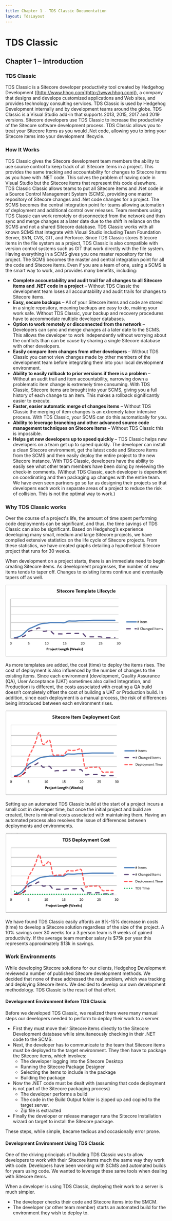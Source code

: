 ```yaml
---
title: Chapter 1 - TDS Classic Documentation
layout: TdsLayout
---
```


# TDS Classic 

## Chapter 1 – Introduction

### TDS Classic

TDS Classic is a Sitecore developer productivity tool created by Hedgehog Development ([http://www.hhog.com](http://www.hhog.com)), a company that designs and develops customized applications and Web sites, and provides technology consulting services.  TDS Classic is used by Hedgehog Development internally and by development teams around the globe.
TDS Classic is a Visual Studio add-in that supports 2013, 2015, 2017 and 2019 versions.  Sitecore developers use TDS Classic to increase the productivity of the Sitecore software development process. TDS Classic allows you to treat your Sitecore Items as you would .Net code, allowing you to bring your Sitecore items into your development lifecycle.

### How It Works

TDS Classic gives the Sitecore development team members the ability to use source control to keep track of all Sitecore items in a project. This provides the same tracking and accountability for changes to Sitecore items as you have with .NET code.  This solves the problem of having code in Visual Studio but the Sitecore items that represent this code elsewhere.  
TDS Classic Classic allows teams to put all Sitecore items and .Net code in a Source Control Management System (SCMS), providing one master repository of Sitecore changes and .Net code changes for a project.  The SCMS becomes the central integration point for teams allowing automation of deployment and additional control over releases.  Team members using TDS Classic can work remotely or disconnected from the network and then sync and merge changes at a later date due to the shift in reliance on the SCMS and not a shared Sitecore database.
TDS Classic works with all known SCMS that integrate with Visual Studio including Team Foundation Server, SVN, CVS, GIT, and Perforce. Since TDS Classic stores Sitecore items in the file system as a project, TDS Classic is also compatible with version control systems such as GIT that work directly with the file system. 
Having everything in a SCMS gives you one master repository for the project. The SCMS becomes the master and central integration point for all the code and Sitecore items. Even if you are a team of one, using a SCMS is the smart way to work, and provides many benefits, including:

* **Complete accountability and audit trail for all changes to all Sitecore items and .NET code in a project** – Without TDS Classic the development team loses all accountability and audit trails for changes to Sitecore items.
* **Easy, secure backups** – All of your Sitecore items and code are stored in a single repository, meaning backups are easy to do, making your work safe. Without TDS Classic, your backup and recovery procedures have to accommodate multiple developer databases.
* **Option to work remotely or disconnected from the network** – Developers can sync and merge changes at a later date to the SCMS.  This allows the developer to work independently without worrying about the conflicts than can be cause by sharing a single Sitecore database with other developers.
* **Easily compare item changes from other developers** – Without TDS Classic you cannot view changes made by other members of the development team before integrating them into your local development environment.
* **Ability to easily rollback to prior versions if there is a problem** – Without an audit trail and item accountability, narrowing down a problematic item change is extremely time consuming.  With TDS Classic, Sitecore items are brought into your SCMS, giving you a full history of each change to an item. This makes a rollback significantly easier to execute. 
* **Faster, easier automatic merge of changes items** – Without TDS Classic the merging of item changes is an extremely labor intensive process. With TDS Classic, your SCMS can do this automatically for you.
* **Ability to leverage branching and other advanced source code management techniques on Sitecore items** – Without TDS Classic this is impossible.
* **Helps get new developers up to speed quickly** – TDS Classic helps new developers on a team get up to speed quickly. The developer can install a clean Sitecore environment, get the latest code and Sitecore items from the SCMS and then easily deploy the entire project to the new Sitecore instance. With TDS Classic, developers have the ability to easily see what other team members have been doing by reviewing the check-in comments. (Without TDS Classic, each developer is dependent on coordinating and then packaging up changes with the entire team. We have even seen partners go so far as designing their projects so that developers each work in separate areas of a project to reduce the risk of collision. This is not the optimal way to work.)

### Why TDS Classic works

Over the course of a project's life, the amount of time spent performing code deployments can be significant, and thus, the time savings of TDS Classic can also be significant. Based on Hedgehog’s experience developing many small, medium and large Sitecore projects, we have compiled extensive statistics on the life cycle of Sitecore projects. From these statistics, we have created graphs detailing a hypothetical Sitecore project that runs for 30 weeks.

When development on a project starts, there is an immediate need to begin creating Sitecore items. As development progresses, the number of new items tends to taper off. Changes to existing items continue and eventually tapers off as well.

<p  style="text-align:center">
<img src='/Images/Tds/chapter1-lifecycle.PNG' />
</p>

As more templates are added, the cost (time) to deploy the items rises. The cost of deployment is also influenced by the number of changes to the existing items. Since each environment (development, Quality Assurance (QA), User Acceptance (UAT) sometimes also called Integration, and Production) is different, the costs associated with creating a QA build doesn’t completely offset the cost of building a UAT or Production build. In addition, since each deployment is a manual process, the risk of differences being introduced between each environment rises.
 
<p  style="text-align:center">
<img src='/Images/Tds/chapter1-developmentcost.PNG' />
</p>

Setting up an automated TDS Classic build at the start of a project incurs a small cost in developer time, but once the initial project and build are created, there is minimal costs associated with maintaining them. Having an automated process also resolves the issue of differences between deployments and environments.

<p  style="text-align:center">
<img src='/Images/Tds/chapter1-tdsdevelopmentcost.PNG' />
</p> 

We have found TDS Classic easily affords an 8%-15% decrease in costs (time) to develop a Sitecore solution regardless of the size of the project. A 10% savings over 30 weeks for a 3 person team is 9 weeks of gained productivity. If the average team member salary is $75k per year this represents approximately $13k in savings.

### Work Environments

While developing Sitecore solutions for our clients, Hedgehog Development reviewed a number of published Sitecore development methods. We decided that none of these addressed the real problem, which was tracking and deploying Sitecore items. We decided to develop our own development methodology. TDS Classic is the result of that effort.

#### Development Environment Before TDS Classic

Before we developed TDS Classic, we realized there were many manual steps our developers needed to perform to deploy their work to a server.
 
* First they must move their Sitecore items directly to the Sitecore Development database while simultaneously checking in their .NET code to the SCMS.
* Next, the developer has to communicate to the team that Sitecore items must be deployed to the target environment. They then have to package the Sitecore items, which involves:
	* The developer logging into the Sitecore Desktop
	* Running the Sitecore Package Designer
	* Selecting the items to include in the package
	* Building the package
* Now the .NET code must be dealt with (assuming that code deployment is not part of the Sitecore packaging process)
	* The developer performs a build
	* The code in the Build Output folder is zipped up and copied to the target server.
	* Zip file is extracted
* Finally the developer or release manager runs the Sitecore Installation wizard on target to install the Sitecore package.

These steps, while simple, became tedious and occasionally error prone.

#### Development Environment Using TDS Classic

One of the driving principals of building TDS Classic was to allow developers to work with their Sitecore items much the same way they work with code. Developers have been working with SCMS and automated builds for years using code. We wanted to leverage these same tools when dealing with Sitecore items.

When a developer is using TDS Classic, deploying their work to a server is much simpler.

* The developer checks their code and Sitecore items into the SMCM.
* The developer (or other team member) starts an automated build for the environment they wish to deploy to.